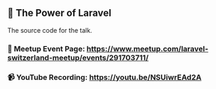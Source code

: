 ## 💪 The Power of Laravel

The source code for the talk.

### 🎫 Meetup Event Page: https://www.meetup.com/laravel-switzerland-meetup/events/291703711/

### 📹 YouTube Recording: https://youtu.be/NSUiwrEAd2A
